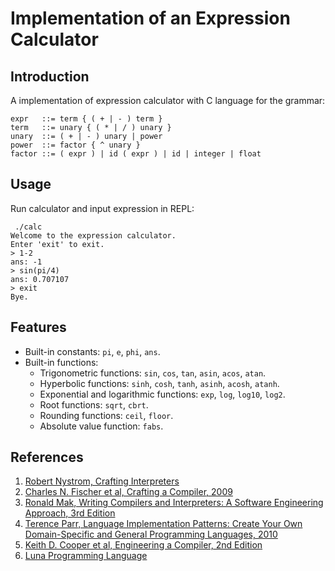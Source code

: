 # Implementation of an Expression Calculator

## Introduction

A implementation of expression calculator with C language for the grammar:

```
expr   ::= term { ( + | - ) term }
term   ::= unary { ( * | / ) unary }
unary  ::= ( + | - ) unary | power
power  ::= factor { ^ unary }  
factor ::= ( expr ) | id ( expr ) | id | integer | float
```

## Usage

Run calculator and input expression in REPL:

```
 ./calc
Welcome to the expression calculator.
Enter 'exit' to exit.
> 1-2
ans: -1
> sin(pi/4)
ans: 0.707107
> exit
Bye.
```

## Features

- Built-in constants: `pi`, `e`, `phi`, `ans`.
- Built-in functions: 
  - Trigonometric functions: `sin`, `cos`, `tan`, `asin`, `acos`, `atan`.
  - Hyperbolic functions: `sinh`, `cosh`, `tanh`, `asinh`, `acosh`, `atanh`.
  - Exponential and logarithmic functions: `exp`, `log`, `log10`, `log2`.
  - Root functions: `sqrt`, `cbrt`.
  - Rounding functions: `ceil`, `floor`.
  - Absolute value function: `fabs`.

## References
1. [Robert Nystrom, Crafting Interpreters](https://craftinginterpreters.com/)
2. [Charles N. Fischer et al, Crafting a Compiler, 2009](https://www.pearsonhighered.com/program/Fischer-Crafting-A-Compiler/PGM315544.html)
3. [Ronald Mak, Writing Compilers and Interpreters: A Software Engineering Approach, 3rd Edition](https://www.amazon.com/Writing-Compilers-Interpreters-Software-Engineering/dp/0470177071)
4. [Terence Parr, Language Implementation Patterns: Create Your Own Domain-Specific and General Programming Languages, 2010](https://pragprog.com/book/tpdsl/language-implementation-patterns)
5. [Keith D. Cooper et al, Engineering a Compiler, 2nd Edition](http://www.cs.rice.edu/~keith/)
6. [Luna Programming Language](https://github.com/tj/luna)
